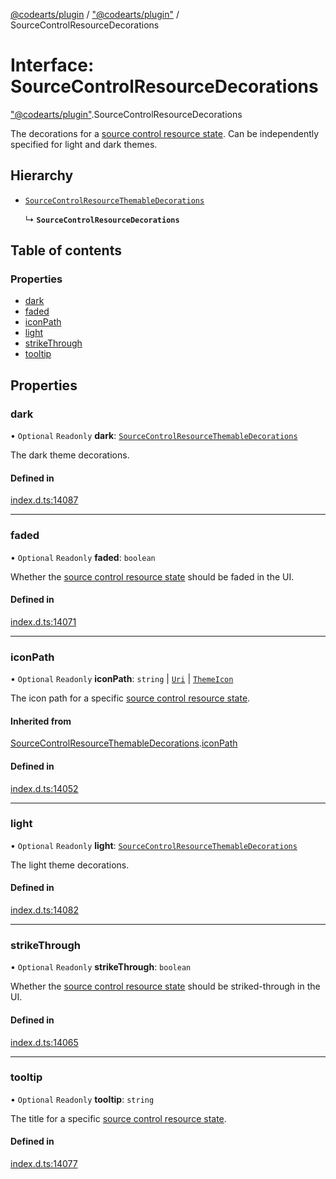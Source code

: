 [@codearts/plugin](../README.md) / ["@codearts/plugin"](../modules/_codearts_plugin_.md) / SourceControlResourceDecorations

# Interface: SourceControlResourceDecorations

["@codearts/plugin"](../modules/_codearts_plugin_.md).SourceControlResourceDecorations

The decorations for a [source control resource state](codearts_plugin_.SourceControlResourceState.md).
Can be independently specified for light and dark themes.

## Hierarchy

- [`SourceControlResourceThemableDecorations`](codearts_plugin_.SourceControlResourceThemableDecorations.md)

  ↳ **`SourceControlResourceDecorations`**

## Table of contents

### Properties

- [dark](codearts_plugin_.SourceControlResourceDecorations.md#dark)
- [faded](codearts_plugin_.SourceControlResourceDecorations.md#faded)
- [iconPath](codearts_plugin_.SourceControlResourceDecorations.md#iconpath)
- [light](codearts_plugin_.SourceControlResourceDecorations.md#light)
- [strikeThrough](codearts_plugin_.SourceControlResourceDecorations.md#strikethrough)
- [tooltip](codearts_plugin_.SourceControlResourceDecorations.md#tooltip)

## Properties

### dark

• `Optional` `Readonly` **dark**: [`SourceControlResourceThemableDecorations`](codearts_plugin_.SourceControlResourceThemableDecorations.md)

The dark theme decorations.

#### Defined in

[index.d.ts:14087](https://github.com/huaweicloud/cloudide-plugin-api/blob/5055bbd/index.d.ts#L14087)

___

### faded

• `Optional` `Readonly` **faded**: `boolean`

Whether the [source control resource state](codearts_plugin_.SourceControlResourceState.md) should
be faded in the UI.

#### Defined in

[index.d.ts:14071](https://github.com/huaweicloud/cloudide-plugin-api/blob/5055bbd/index.d.ts#L14071)

___

### iconPath

• `Optional` `Readonly` **iconPath**: `string` \| [`Uri`](../classes/codearts_plugin_.Uri.md) \| [`ThemeIcon`](../classes/codearts_plugin_.ThemeIcon.md)

The icon path for a specific
[source control resource state](codearts_plugin_.SourceControlResourceState.md).

#### Inherited from

[SourceControlResourceThemableDecorations](codearts_plugin_.SourceControlResourceThemableDecorations.md).[iconPath](codearts_plugin_.SourceControlResourceThemableDecorations.md#iconpath)

#### Defined in

[index.d.ts:14052](https://github.com/huaweicloud/cloudide-plugin-api/blob/5055bbd/index.d.ts#L14052)

___

### light

• `Optional` `Readonly` **light**: [`SourceControlResourceThemableDecorations`](codearts_plugin_.SourceControlResourceThemableDecorations.md)

The light theme decorations.

#### Defined in

[index.d.ts:14082](https://github.com/huaweicloud/cloudide-plugin-api/blob/5055bbd/index.d.ts#L14082)

___

### strikeThrough

• `Optional` `Readonly` **strikeThrough**: `boolean`

Whether the [source control resource state](codearts_plugin_.SourceControlResourceState.md) should
be striked-through in the UI.

#### Defined in

[index.d.ts:14065](https://github.com/huaweicloud/cloudide-plugin-api/blob/5055bbd/index.d.ts#L14065)

___

### tooltip

• `Optional` `Readonly` **tooltip**: `string`

The title for a specific
[source control resource state](codearts_plugin_.SourceControlResourceState.md).

#### Defined in

[index.d.ts:14077](https://github.com/huaweicloud/cloudide-plugin-api/blob/5055bbd/index.d.ts#L14077)

